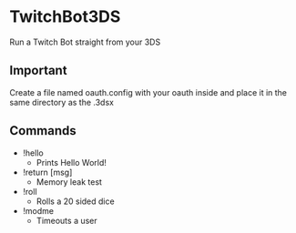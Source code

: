 # TwitchBot3DS
Run a Twitch Bot straight from your 3DS

## Important
Create a file named oauth.config with your oauth inside and place it in the same directory as the .3dsx

## Commands
* !hello
    * Prints Hello World!
* !return [msg]
    * Memory leak test
* !roll
    * Rolls a 20 sided dice
* !modme
    * Timeouts a user
